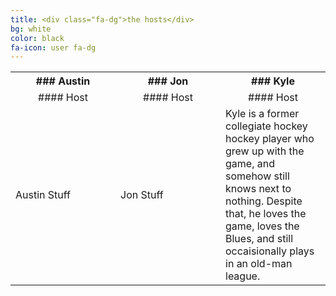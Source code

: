 ```yaml
---
title: <div class="fa-dg">the hosts</div>
bg: white
color: black
fa-icon: user fa-dg
---
```


<table>
  <tr>
  <th style='width: 33%;'>### Austin</th>
  <th style='width: 33%;'>### Jon</th>
  <th style='width: 33%;'>### Kyle</th>
  </tr>
  
  <tr>
  <td style='text-align:center;'>#### Host</td>  
  <td style='text-align:center;'>#### Host</td>  
  <td style='text-align:center;'>#### Host</td>
  </tr>
  
  <tr>
  <td>Austin Stuff</td>
  <td>Jon Stuff</td>
  <td>Kyle is a former collegiate hockey hockey player who grew up with the game, and somehow still knows next to nothing. Despite that, he loves the game, loves the Blues, and still occaisionally plays in an old-man league.</td>
  </tr>
